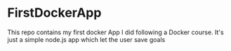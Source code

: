 # FirstDockerApp
This repo contains my first docker App I did following a Docker course. It's just a simple node.js app which let the user save goals
